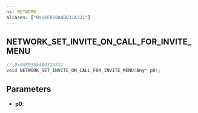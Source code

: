 ```yaml
---
ns: NETWORK
aliases: ["0x66F010A4B031A331"]
---
```

## NETWORK_SET_INVITE_ON_CALL_FOR_INVITE_MENU

```c
// 0x66F010A4B031A331
void NETWORK_SET_INVITE_ON_CALL_FOR_INVITE_MENU(Any* p0);
```

## Parameters
* **p0**:

